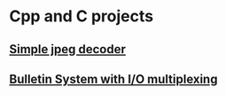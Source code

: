 # Cpp and C projects
## [Simple jpeg decoder](./my_jpeg/)

## [Bulletin System with I/O multiplexing](./client-server)
